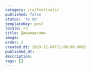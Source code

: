 ```yaml
---
category: /ru/festivals/
published: false
status: 'to do'
templateKey: post
locale: ru
title: Джанмаштами
image:
order: 2
created_dt: 2019-12-04T11:00:00.000Z
published_dt:
description:
tags: []
---
```

